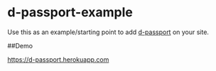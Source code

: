 d-passport-example
==================

Use this as an example/starting point to add [d-passport](https://github.com/ile/d-passport) on your site.

##Demo

https://d-passport.herokuapp.com

